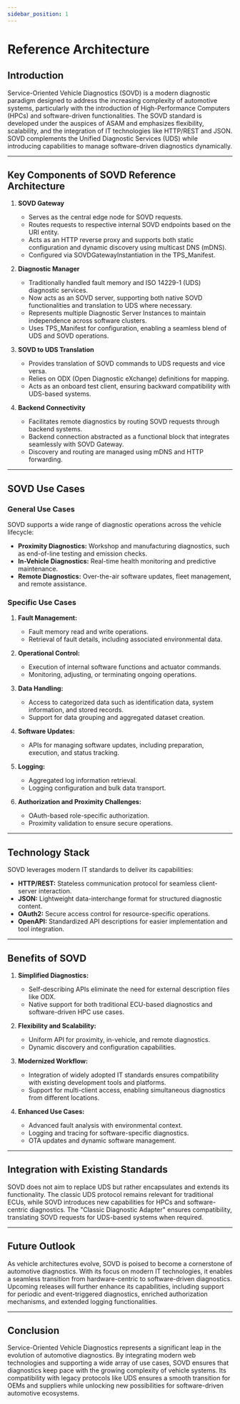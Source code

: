 ```yaml
---
sidebar_position: 1
---
```



# Reference Architecture

## **Introduction**
Service-Oriented Vehicle Diagnostics (SOVD) is a modern diagnostic paradigm designed to address the increasing complexity of automotive systems, particularly with the introduction of High-Performance Computers (HPCs) and software-driven functionalities. The SOVD standard is developed under the auspices of ASAM and emphasizes flexibility, scalability, and the integration of IT technologies like HTTP/REST and JSON. SOVD complements the Unified Diagnostic Services (UDS) while introducing capabilities to manage software-driven diagnostics dynamically.

---

## **Key Components of SOVD Reference Architecture**

1. **SOVD Gateway**
   - Serves as the central edge node for SOVD requests.
   - Routes requests to respective internal SOVD endpoints based on the URI entity.
   - Acts as an HTTP reverse proxy and supports both static configuration and dynamic discovery using multicast DNS (mDNS).
   - Configured via SOVDGatewayInstantiation in the TPS_Manifest.

2. **Diagnostic Manager**
   - Traditionally handled fault memory and ISO 14229-1 (UDS) diagnostic services.
   - Now acts as an SOVD server, supporting both native SOVD functionalities and translation to UDS where necessary.
   - Represents multiple Diagnostic Server Instances to maintain independence across software clusters.
   - Uses TPS_Manifest for configuration, enabling a seamless blend of UDS and SOVD operations.

3. **SOVD to UDS Translation**
   - Provides translation of SOVD commands to UDS requests and vice versa.
   - Relies on ODX (Open Diagnostic eXchange) definitions for mapping.
   - Acts as an onboard test client, ensuring backward compatibility with UDS-based systems.

4. **Backend Connectivity**
   - Facilitates remote diagnostics by routing SOVD requests through backend systems.
   - Backend connection abstracted as a functional block that integrates seamlessly with SOVD Gateway.
   - Discovery and routing are managed using mDNS and HTTP forwarding.

---

## **SOVD Use Cases**

### **General Use Cases**
SOVD supports a wide range of diagnostic operations across the vehicle lifecycle:
- **Proximity Diagnostics:** Workshop and manufacturing diagnostics, such as end-of-line testing and emission checks.
- **In-Vehicle Diagnostics:** Real-time health monitoring and predictive maintenance.
- **Remote Diagnostics:** Over-the-air software updates, fleet management, and remote assistance.

### **Specific Use Cases**
1. **Fault Management:**
   - Fault memory read and write operations.
   - Retrieval of fault details, including associated environmental data.

2. **Operational Control:**
   - Execution of internal software functions and actuator commands.
   - Monitoring, adjusting, or terminating ongoing operations.

3. **Data Handling:**
   - Access to categorized data such as identification data, system information, and stored records.
   - Support for data grouping and aggregated dataset creation.

4. **Software Updates:**
   - APIs for managing software updates, including preparation, execution, and status tracking.

5. **Logging:**
   - Aggregated log information retrieval.
   - Logging configuration and bulk data transport.

6. **Authorization and Proximity Challenges:**
   - OAuth-based role-specific authorization.
   - Proximity validation to ensure secure operations.

---

## **Technology Stack**

SOVD leverages modern IT standards to deliver its capabilities:
- **HTTP/REST:** Stateless communication protocol for seamless client-server interaction.
- **JSON:** Lightweight data-interchange format for structured diagnostic content.
- **OAuth2:** Secure access control for resource-specific operations.
- **OpenAPI:** Standardized API descriptions for easier implementation and tool integration.

---

## **Benefits of SOVD**

1. **Simplified Diagnostics:**
   - Self-describing APIs eliminate the need for external description files like ODX.
   - Native support for both traditional ECU-based diagnostics and software-driven HPC use cases.

2. **Flexibility and Scalability:**
   - Uniform API for proximity, in-vehicle, and remote diagnostics.
   - Dynamic discovery and configuration capabilities.

3. **Modernized Workflow:**
   - Integration of widely adopted IT standards ensures compatibility with existing development tools and platforms.
   - Support for multi-client access, enabling simultaneous diagnostics from different locations.

4. **Enhanced Use Cases:**
   - Advanced fault analysis with environmental context.
   - Logging and tracing for software-specific diagnostics.
   - OTA updates and dynamic software management.

---

## **Integration with Existing Standards**

SOVD does not aim to replace UDS but rather encapsulates and extends its functionality. The classic UDS protocol remains relevant for traditional ECUs, while SOVD introduces new capabilities for HPCs and software-centric diagnostics. The "Classic Diagnostic Adapter" ensures compatibility, translating SOVD requests for UDS-based systems when required.

---

## **Future Outlook**

As vehicle architectures evolve, SOVD is poised to become a cornerstone of automotive diagnostics. With its focus on modern IT technologies, it enables a seamless transition from hardware-centric to software-driven diagnostics. Upcoming releases will further enhance its capabilities, including support for periodic and event-triggered diagnostics, enriched authorization mechanisms, and extended logging functionalities.

---

## **Conclusion**
Service-Oriented Vehicle Diagnostics represents a significant leap in the evolution of automotive diagnostics. By integrating modern web technologies and supporting a wide array of use cases, SOVD ensures that diagnostics keep pace with the growing complexity of vehicle systems. Its compatibility with legacy protocols like UDS ensures a smooth transition for OEMs and suppliers while unlocking new possibilities for software-driven automotive ecosystems.

